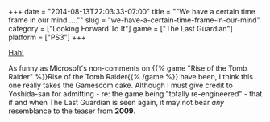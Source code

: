 +++
date = "2014-08-13T22:03:33-07:00"
title = "\"We have a certain time frame in our mind ....\""
slug = "we-have-a-certain-time-frame-in-our-mind"
category = ["Looking Forward To It"]
game = ["The Last Guardian"]
platform = ["PS3"]
+++

<a href="http://www.eurogamer.net/articles/2014-08-13-its-time-for-your-latest-update-on-the-last-guardian-again?utm_source=twitter&utm_medium=social&utm_campaign=socialoomph">Hah!</a>

As funny as Microsoft's non-comments on {{% game "Rise of the Tomb Raider" %}}Rise of the Tomb Raider{{% /game %}} have been, I think this one really takes the Gamescom cake.  Although I must give credit to Yoshida-san for admitting - re: the game being "totally re-engineered" - that if and when The Last Guardian is seen again, it may not bear <i>any</i> resemblance to the teaser from <b>2009</b>.
